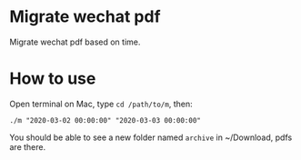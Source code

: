 # Migrate wechat pdf

Migrate wechat pdf based on time.

# How to use

Open terminal on Mac, type `cd /path/to/m`, then: 

```
./m "2020-03-02 00:00:00" "2020-03-03 00:00:00"
```

You should be able to see a new folder named `archive` in ~/Download, pdfs are
there.
